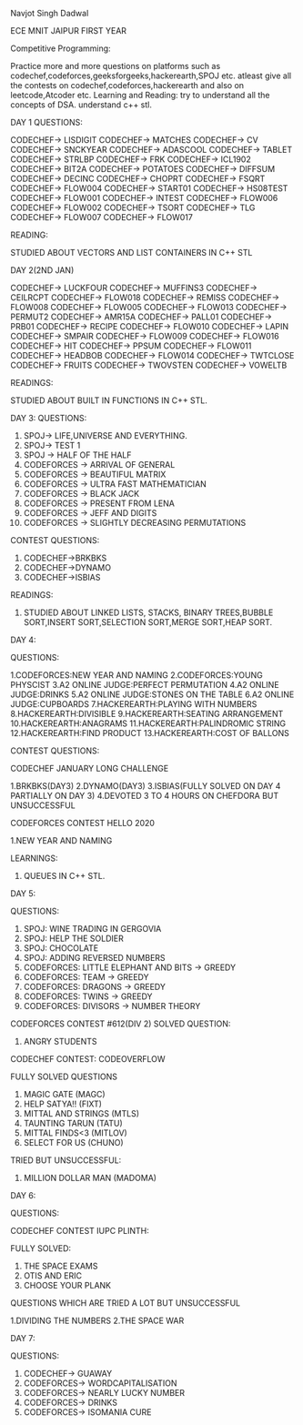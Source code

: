 Navjot Singh Dadwal

ECE MNIT JAIPUR FIRST YEAR

Competitive Programming:

Practice more and more questions on platforms such as codechef,codeforces,geeksforgeeks,hackerearth,SPOJ etc.
atleast give all the contests on codechef,codeforces,hackerearth and also on leetcode,Atcoder etc. Learning and Reading:
try to understand all the concepts of DSA.
understand c++ stl. 

DAY 1 QUESTIONS:

CODECHEF-> LISDIGIT
CODECHEF-> MATCHES
CODECHEF-> CV
CODECHEF-> SNCKYEAR
CODECHEF-> ADASCOOL
CODECHEF-> TABLET
CODECHEF-> STRLBP
CODECHEF-> FRK
CODECHEF-> ICL1902
CODECHEF-> BIT2A
CODECHEF-> POTATOES
CODECHEF-> DIFFSUM
CODECHEF-> DECINC
CODECHEF-> CHOPRT
CODECHEF-> FSQRT
CODECHEF-> FLOW004
CODECHEF-> START01
CODECHEF-> HS08TEST
CODECHEF-> FLOW001
CODECHEF-> INTEST
CODECHEF-> FLOW006
CODECHEF-> FLOW002
CODECHEF-> TSORT
CODECHEF-> TLG
CODECHEF-> FLOW007
CODECHEF-> FLOW017 

READING:

STUDIED ABOUT VECTORS AND LIST CONTAINERS IN C++ STL

DAY 2(2ND JAN)

CODECHEF-> LUCKFOUR
CODECHEF-> MUFFINS3
CODECHEF-> CEILRCPT
CODECHEF-> FLOW018
CODECHEF-> REMISS
CODECHEF-> FLOW008
CODECHEF-> FLOW005
CODECHEF-> FLOW013
CODECHEF-> PERMUT2
CODECHEF-> AMR15A
CODECHEF-> PALL01
CODECHEF-> PRB01
CODECHEF-> RECIPE
CODECHEF-> FLOW010
CODECHEF-> LAPIN
CODECHEF-> SMPAIR
CODECHEF-> FLOW009
CODECHEF-> FLOW016
CODECHEF-> HIT
CODECHEF-> PPSUM
CODECHEF-> FLOW011
CODECHEF-> HEADBOB
CODECHEF-> FLOW014
CODECHEF-> TWTCLOSE
CODECHEF-> FRUITS
CODECHEF-> TWOVSTEN
CODECHEF-> VOWELTB

READINGS:

STUDIED ABOUT BUILT IN FUNCTIONS IN C++ STL.

DAY 3:
QUESTIONS:
1. SPOJ-> LIFE,UNIVERSE AND EVERYTHING.
2. SPOJ-> TEST 1
3. SPOJ -> HALF OF THE HALF
4. CODEFORCES -> ARRIVAL OF GENERAL
5. CODEFORCES -> BEAUTIFUL MATRIX
6. CODEFORCES -> ULTRA FAST MATHEMATICIAN
7. CODEFORCES -> BLACK JACK
8. CODEFORCES -> PRESENT FROM LENA
9. CODEFORCES -> JEFF AND DIGITS
10. CODEFORCES -> SLIGHTLY DECREASING PERMUTATIONS

CONTEST QUESTIONS:

1. CODECHEF->BRKBKS
2. CODECHEF->DYNAMO
3. CODECHEF->ISBIAS

READINGS:

1. STUDIED ABOUT LINKED LISTS, STACKS, BINARY TREES,BUBBLE SORT,INSERT SORT,SELECTION SORT,MERGE SORT,HEAP SORT.

DAY 4:

QUESTIONS:

1.CODEFORCES:NEW YEAR AND NAMING
2.CODEFORCES:YOUNG PHYSCIST
3.A2 ONLINE JUDGE:PERFECT PERMUTATION
4.A2 ONLINE JUDGE:DRINKS
5.A2 ONLINE JUDGE:STONES ON THE TABLE
6.A2 ONLINE JUDGE:CUPBOARDS
7.HACKEREARTH:PLAYING WITH NUMBERS
8.HACKEREARTH:DIVISIBLE
9.HACKEREARTH:SEATING ARRANGEMENT
10.HACKEREARTH:ANAGRAMS
11.HACKEREARTH:PALINDROMIC STRING
12.HACKEREARTH:FIND PRODUCT
13.HACKEREARTH:COST OF BALLONS

CONTEST QUESTIONS:

CODECHEF JANUARY LONG CHALLENGE

1.BRKBKS(DAY3)
2.DYNAMO(DAY3)
3.ISBIAS(FULLY SOLVED ON DAY 4 PARTIALLY ON DAY 3)
4.DEVOTED 3 TO 4 HOURS ON CHEFDORA BUT UNSUCCESSFUL

CODEFORCES CONTEST HELLO 2020

1.NEW YEAR AND NAMING 

LEARNINGS:

1. QUEUES IN C++ STL.

DAY 5:

QUESTIONS:

1. SPOJ: WINE TRADING IN GERGOVIA
2. SPOJ: HELP THE SOLDIER
3. SPOJ: CHOCOLATE
4. SPOJ: ADDING REVERSED NUMBERS
5. CODEFORCES: LITTLE ELEPHANT AND BITS -> GREEDY
6. CODEFORCES: TEAM -> GREEDY
7. CODEFORCES: DRAGONS -> GREEDY
8. CODEFORCES: TWINS -> GREEDY
9. CODEFORCES: DIVISORS -> NUMBER THEORY

CODEFORCES CONTEST #612(DIV 2)
SOLVED QUESTION:

1. ANGRY STUDENTS

CODECHEF CONTEST: CODEOVERFLOW

FULLY SOLVED QUESTIONS

1. MAGIC GATE (MAGC)
2. HELP SATYA!! (FIXT)
3. MITTAL AND STRINGS (MTLS)
4. TAUNTING TARUN (TATU)
5. MITTAL FINDS<3 (MITLOV)
6. SELECT FOR US (CHUNO)

TRIED BUT UNSUCCESSFUL:

1. MILLION DOLLAR MAN (MADOMA)

DAY 6:

QUESTIONS:

CODECHEF CONTEST IUPC PLINTH:

FULLY SOLVED:

1. THE SPACE EXAMS
2. OTIS AND ERIC 
3. CHOOSE YOUR PLANK

QUESTIONS WHICH ARE TRIED A LOT BUT UNSUCCESSFUL 

1.DIVIDING THE NUMBERS 
2.THE SPACE WAR

DAY 7:

QUESTIONS:

1. CODECHEF-> GUAWAY
2. CODEFORCES-> WORDCAPITALISATION
3. CODEFORCES-> NEARLY LUCKY NUMBER 
4. CODEFORCES-> DRINKS 
5. CODEFORCES-> ISOMANIA CURE
